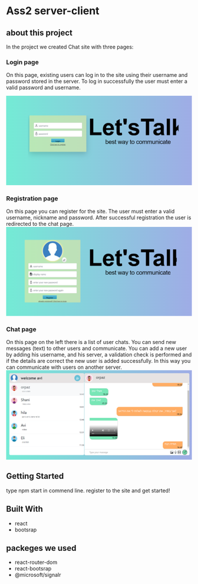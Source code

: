 # Ass2 server-client 

## about this project
In the project we created Chat site with three pages:

### Login page
On this page, existing users can log in to the site using their username and password stored in the server.
To log in successfully the user must enter a valid password and username.

![Image](./src/LoginPageImg.png)

### Registration page
On this page you can register for the site. The user must enter a valid username, nickname and password. 
After successful registration the user is redirected to the chat page.
![Image](./src/registerpage.png)

### Chat page
On this page on the left there is a list of user chats. 
You can send new messages (text) to other users and communicate.
You can add a new user by adding his username, and his server, a validation check is performed and if the details are correct the new user is added successfully.
In this way you can communicate with users on another server.
![Image](./src/ChatPageImg.png)

## Getting Started
type npm start in commend line. 
register to the site and get started!

## Built With

* react
* bootsrap

## packeges we used

* react-router-dom
* react-bootsrap
* @microsoft/signalr
